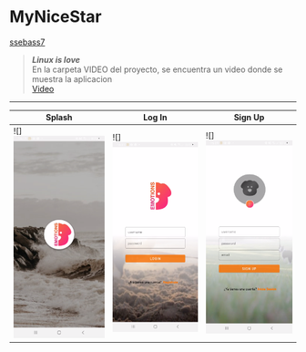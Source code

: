 # MyNiceStar
[ssebass7](https://github.com/search?q=ssebass7)

> <b><i>Linux is love</i></b><br>
>En la carpeta VIDEO del proyecto, se encuentra un video donde se muestra la aplicacion<br>
<a href="VIDEO/video_emotions_login_registro.mp4">Video</a>
<hr>

 Splash | Log In | Sign Up
-------|-------|------
![]<img src="IMG/captura_splash.png"> | ![]<img src="IMG/captura_login.png">  | ![]<img src="IMG/captura_registro.png">

